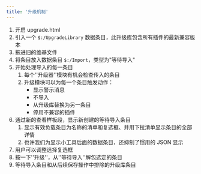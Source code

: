 ```yaml
---
title: '升级机制'
---
```


1. 开启 upgrade.html
1. 引入一个 `$:/UpgradeLibrary` 数据条目，此升级库包含所有插件的最新兼容版本
1. 拖进旧的维基文件
1. 将条目放入数据条目 `$:/Import`，类型为"等待导入"
1. 开始处理导入的每一条目
    1. 每个''升级器''模块有机会检查传入的条目
    1. 升级模块可以为每一个条目触发动作：
        * 显示警示消息
        * 不导入
        * 从升级库替换为另一条目
        * 停用不兼容的插件
1. 通过新的查看样板段，显示新创建的等待导入条目
    1. 显示有效负载条目为名称的清单和复选框、并用下拉清单显示条目的全部详情
    1. 也许我们为显示小工具后面的数据条目，还抑制了惯用的 JSON 显示
1. 用户可以调整选择复选框
1. 按一下''升级''，从''等待导入''解包选定的条目
1. 等待导入条目和从后续保存操作中排除的升级库条目
